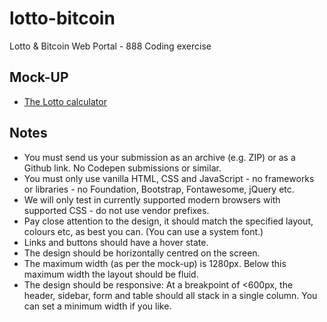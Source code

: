 # lotto-bitcoin

Lotto &amp; Bitcoin Web Portal - 888 Coding exercise

## Mock-UP

- [The Lotto calculator](https://xd.adobe.com/view/48521f4e-3e98-4409-a223-103e319597f8-1d01/)

## Notes

- You must send us your submission as an archive (e.g. ZIP) or as a Github link. No Codepen submissions or similar.
- You must only use vanilla HTML, CSS and JavaScript - no frameworks or libraries - no Foundation, Bootstrap, Fontawesome, jQuery etc.
- We will only test in currently supported modern browsers with supported CSS - do not use vendor prefixes.
- Pay close attention to the design, it should match the specified layout, colours etc, as best you can. (You can use a system font.)
- Links and buttons should have a hover state.
- The design should be horizontally centred on the screen.
- The maximum width (as per the mock-up) is 1280px. Below this maximum width the layout should be fluid.
- The design should be responsive: At a breakpoint of <600px, the header, sidebar, form and table should all stack in a single column. You can set a minimum width if you like.
